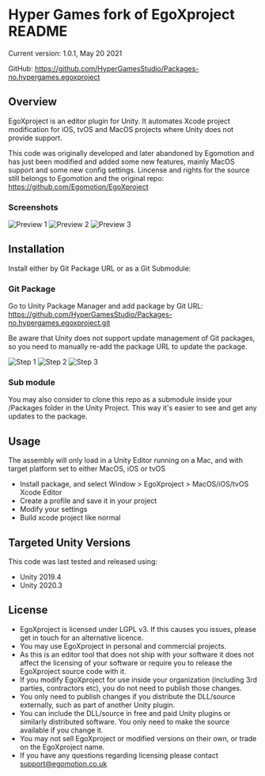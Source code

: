 Hyper Games fork of EgoXproject README
==================
Current version: 1.0.1, May 20 2021

GitHub: https://github.com/HyperGamesStudio/Packages-no.hypergames.egoxproject

## Overview
EgoXproject is an editor plugin for Unity. It automates Xcode project modification for iOS, tvOS and MacOS projects where Unity does not provide support.

This code was originally developed and later abandoned by Egomotion and has just been modified and added some new features, mainly MacOS support and some new config settings. Lincense and rights for the source still belongs to Egomotion and the original repo:
https://github.com/Egomotion/EgoXproject

### Screenshots
![Preview 1](https://hypergames.no/github/preview1.png)
![Preview 2](https://hypergames.no/github/preview2.png)
![Preview 3](https://hypergames.no/github/preview3.png)

## Installation
Install either by Git Package URL or as a Git Submodule:

### Git Package
Go to Unity Package Manager and add package by Git URL: https://github.com/HyperGamesStudio/Packages-no.hypergames.egoxproject.git 

Be aware that Unity does not support update management of Git packages, so you need to manually re-add the package URL to update the package.

![Step 1](https://hypergames.no/github/addpackage1.png)
![Step 2](https://hypergames.no/github/addpackage2.png)
![Step 3](https://hypergames.no/github/addpackage3.png)

### Sub module
You may also consider to clone this repo as a submodule inside your /Packages folder in the Unity Project. This way it's easier to see and get any updates to the package.

## Usage
The assembly will only load in a Unity Editor running on a Mac, and with target platform set to either MacOS, iOS or tvOS
* Install package, and select Window > EgoXproject > MacOS/iOS/tvOS Xcode Editor
* Create a profile and save it in your project
* Modify your settings
* Build xcode project like normal

## Targeted Unity Versions
This code was last tested and released using:
* Unity 2019.4
* Unity 2020.3

## License
* EgoXproject is licensed under LGPL v3. If this causes you issues, please get in touch for an alternative licence.
* You may use EgoXproject in personal and commercial projects.
* As this is an editor tool that does not ship with your software it does not affect the licensing of your software or require you to release the EgoXproject source code with it.
* If you modify EgoXproject for use inside your organization (including 3rd parties, contractors etc), you do not need to publish those changes.
* You only need to publish changes if you distribute the DLL/source externally, such as part of another Unity plugin.
* You can include the DLL/source in free and paid Unity plugins or similarly distributed software. You only need to make the source available if you change it.
* You may not sell EgoXproject or modified versions on their own, or trade on the EgoXproject name. 
* If you have any questions regarding licensing please contact support@egomotion.co.uk
